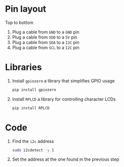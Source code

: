 # Pin layout
Top to bottom
1.  Plug a cable from `GND` to a `GND` pin
2.  Plug a cable from `VDD` to a `5V` pin
3.  Plug a cable from `SDA` to a `I2C` pin
4.  Plug a cable from `SCL` to a `I2C` pin

# Libraries
1. Install `gpiozero` a library that simplifies GPIO usage
    ```bash
    pip install gpiozero
    ```

2. Install `RPLCD` a library for controlling character LCDs
    ```bash
    pip install RPLCD
    ```

# Code
1. Find the `i2c` address
    ```bash
    sudo i2cdetect -y 1
    ```

2. Set the address at the one found in the previous step
    ```python